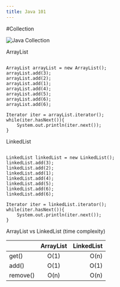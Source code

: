 ```yaml
---
title: Java 101
---
```


#Collection

![Java Collection](https://github.com/hche608/blog.hax3.github.io/raw/master/images/Java-Collection.png "Java Collection")

ArrayList
```jave

ArrayList arrayList = new ArrayList();
arrayList.add(3);
arrayList.add(2);
arrayList.add(1);
arrayList.add(4);
arrayList.add(5);
arrayList.add(6);
arrayList.add(6);

Iterator iter = arrayList.iterator();
while(iter.hasNext()){
    System.out.println(iter.next());
}

```

LinkedList
```jave

LinkedList linkedList = new LinkedList();
linkedList.add(3);
linkedList.add(2);
linkedList.add(1);
linkedList.add(4);
linkedList.add(5);
linkedList.add(6);
linkedList.add(6);

Iterator iter = linkedList.iterator();
while(iter.hasNext()){
    System.out.println(iter.next());
}

```

ArrayList vs LinkedList (time complexity)


|          | ArrayList  | LinkedList  |
| -------- |:----------:| -----------:|
| get()    |    O(1)    |    O(n)     |
| add()    |    O(1)    |    O(1)     |
| remove() |    O(n)    |    O(n)     |
